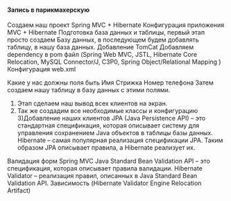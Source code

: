#### Запись в парикмахерскую 

Создаем наш проект Spring MVC + Hibernate
Конфигурация приложения MVC + Hibernate
Подготовка база данных и таблицы, первый этап просто создаем Базу данных, в последующем будем добавлять таблицу, в нашу база данных.
Добавление TomCat
Добавляем dependency в pom файл (Spring Web MVC, JSTL, Hibernate Core Relocation, MySQL Connector/J, C3P0, Spring Object/Relational Mapping )
Конфигурация web.xml

Какие у нас должны поля быть 
Имя
Стрижка
Номер телефона
Затем создаем нашу таблицу в базу данных с этими полями.
1) Этап сделаем наш вывод всех клиентов на экран.
2) Так же создадим все необходимые классы и конфигурацию
3)Добавление наших клиентов
JPA (Java Persistence API) –  это стандартная спецификация, которая описывает систему для управления сохранением Java объектов в таблицы базы данных.
Hibernate – самая популярная реализация спецификации JPA.
Таким образом JPA описывает правила, а Hibernate реализует их.

Валидация форм Spring MVC
Java Standard Bean Validation API – это спецификация, которая описывает правила валидации.
Hibernate Validator – реализация правил, описанных в Java Standard Bean Validation API.
Зависимость (Hibernate Validator Engine Relocation Artifact)
